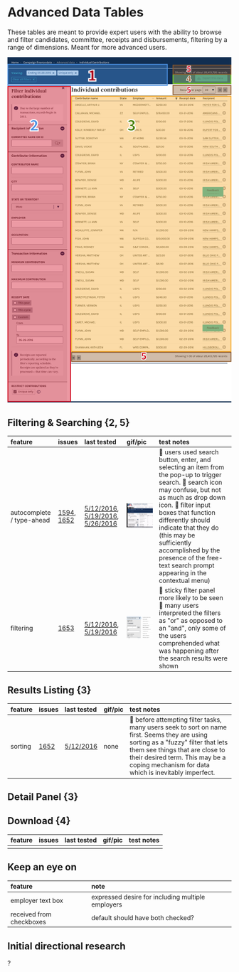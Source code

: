 # Advanced Data Tables

These tables are meant to provide expert users with the ability to browse and filter candidates, committee, receipts and disbursements, filtering by a range of dimensions. Meant for more advanced users.

![Image of data tables](assets/advanced-data-tables-key.png)

## Filtering & Searching {2, 5}

feature                   | issues                                                                                                 | last tested                                                                                                                                                                 | gif/pic                                               | test notes
:------------------------ | :----------------------------------------------------------------------------------------------------- | :-------------------------------------------------------------------------------------------------------------------------------------------------------------------------- | :---------------------------------------------------- | :---------------------------------------------------------------------------------------------------------------------------------------------------------------------------------------------------------------------------------------------------------------------------------------------------------------------------------------------------------------------------------------------------------------------
autocomplete / type-ahead | [1594](https://github.com/18F/openFEC/issues/1594), [1652](https://github.com/18F/openFEC/issues/1652) | [5/12/2016](), [5/19/2016](https://github.com/18F/FEC/blob/master/test_scripts/2016-5-19.md), [5/26/2016](https://github.com/18F/FEC/blob/master/test_scripts/2016-5-26.md) | ![assets/right_to_rise.gif](assets/right_to_rise.gif) | :small_blue_diamond: users used search button, enter, and selecting an item from the pop-up to trigger search. :small_blue_diamond: search icon may confuse, but not as much as drop down icon. :small_blue_diamond: filter input boxes that function differently should indicate that they do (this may be sufficiently accomplished by the presence of the free-text search prompt appearing in the contextual menu)
filtering                 | [1653](https://github.com/18F/openFEC/issues/1653)                                                     | [5/12/2016](), [5/19/2016](https://github.com/18F/FEC/blob/master/test_scripts/2016-5-19.md)                                                                                | ![assets/gates-sample.gif](assets/gates-sample.gif)   | :small_blue_diamond: sticky filter panel more likely to be seen :small_blue_diamond: many users interpreted the filters as "or" as opposed to an "and", only some of the users comprehended what was happening after the search results were shown

## Results Listing {3}

feature | issues                                             | last tested   | gif/pic | test notes
:------ | :------------------------------------------------- | :------------ | :------ | :----------------------------------------------------------------------------------------------------------------------------------------------------------------------------------------------------------------------------------------------------------------------------------
sorting | [1652](https://github.com/18F/openFEC/issues/1652) | [5/12/2016]() | none    | :small_blue_diamond: before attempting filter tasks, many users seek to sort on name first. Seems they are using sorting as a "fuzzy" filter that lets them see things that are close to their desired term. This may be a coping mechanism for data which is inevitably imperfect.

## Detail Panel {3}

## Download {4}

feature | issues | last tested | gif/pic | test notes
:------ | :----- | :---------- | :------ | :---------
        |        |             |

## Keep an eye on

feature                  | note
:----------------------- | :------------------------------------------------
employer text box        | expressed desire for including multiple employers
received from checkboxes | default should have both checked?

## Initial directional research

?
